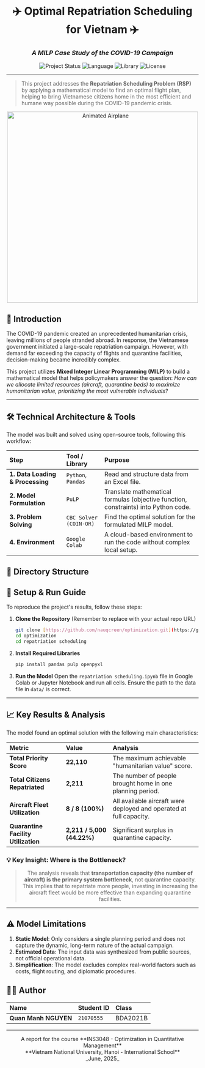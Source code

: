 <div align="center">

# ✈️ Optimal Repatriation Scheduling for Vietnam ✈️

### _A MILP Case Study of the COVID-19 Campaign_

</div>

<div align="center">

![Project Status](https://img.shields.io/badge/status-completed-green)
![Language](https://img.shields.io/badge/language-Python-blue)
![Library](https://img.shields.io/badge/library-PuLP-orange)
![License](https://img.shields.io/badge/license-MIT-brightgreen)

</div>

---

> This project addresses the **Repatriation Scheduling Problem (RSP)** by applying a mathematical model to find an optimal flight plan, helping to bring Vietnamese citizens home in the most efficient and humane way possible during the COVID-19 pandemic crisis.

<p align="center">
  <img src="https://i.pinimg.com/originals/3c/3d/8c/3c3d8c50e9a7e0c5242404f2d7a2b972.gif" alt="Animated Airplane" width="500"/>
</p>

## 🎯 Introduction

The COVID-19 pandemic created an unprecedented humanitarian crisis, leaving millions of people stranded abroad. In response, the Vietnamese government initiated a large-scale repatriation campaign. However, with demand far exceeding the capacity of flights and quarantine facilities, decision-making became incredibly complex.

This project utilizes **Mixed Integer Linear Programming (MILP)** to build a mathematical model that helps policymakers answer the question: *How can we allocate limited resources (aircraft, quarantine beds) to maximize humanitarian value, prioritizing the most vulnerable individuals?*

---

## 🛠️ Technical Architecture & Tools

The model was built and solved using open-source tools, following this workflow:

| Step | Tool / Library | Purpose |
| :--- | :--- | :--- |
| **1. Data Loading & Processing** | `Python`, `Pandas` | Read and structure data from an Excel file. |
| **2. Model Formulation** | `PuLP` | Translate mathematical formulas (objective function, constraints) into Python code. |
| **3. Problem Solving** | `CBC Solver (COIN-OR)` | Find the optimal solution for the formulated MILP model. |
| **4. Environment** | `Google Colab` | A cloud-based environment to run the code without complex local setup. |

## 📁 Directory Structure
## 🚀 Setup & Run Guide

To reproduce the project's results, follow these steps:

1.  **Clone the Repository** (Remember to replace with your actual repo URL)
    ```bash
    git clone [https://github.com/nauqcreen/optimization.git](https://github.com/nauqcreen/optimization.git)
    cd optimization
    cd repatriation scheduling
    ```

2.  **Install Required Libraries**
    ```bash
    pip install pandas pulp openpyxl
    ```

3.  **Run the Model**
    Open the `repatriation scheduling.ipynb` file in Google Colab or Jupyter Notebook and run all cells. Ensure the path to the data file in `data/` is correct.

---

## 📈 Key Results & Analysis

The model found an optimal solution with the following main characteristics:

| Metric | Value | Analysis |
| :--- | :--- | :--- |
| **Total Priority Score** | **22,110** | The maximum achievable "humanitarian value" score. |
| **Total Citizens Repatriated**| **2,211** | The number of people brought home in one planning period. |
| **Aircraft Fleet Utilization** | **8 / 8 (100%)** | All available aircraft were deployed and operated at full capacity. |
| **Quarantine Facility Utilization** | **2,211 / 5,000 (44.22%)** | Significant surplus in quarantine capacity. |

### 💡 Key Insight: Where is the Bottleneck?

<div align="center">

> The analysis reveals that **transportation capacity (the number of aircraft) is the primary system bottleneck**, not quarantine capacity. This implies that to repatriate more people, investing in increasing the aircraft fleet would be more effective than expanding quarantine facilities.

</div>

---

## ⚠️ Model Limitations

1.  **Static Model**: Only considers a single planning period and does not capture the dynamic, long-term nature of the actual campaign.
2.  **Estimated Data**: The input data was synthesized from public sources, not official operational data.
3.  **Simplification**: The model excludes complex real-world factors such as costs, flight routing, and diplomatic procedures.

## 🧑‍💻 Author

| Name | Student ID | Class |
| :--- | :--- | :--- |
| **Quan Manh NGUYEN** | `21070555` | BDA2021B |

---
<div align="center">
A report for the course **INS3048 - Optimization in Quantitative Management** <br>
**Vietnam National University, Hanoi - International School** <br>
_June, 2025_
</div>
